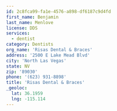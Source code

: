 ```yaml
---
id: 2c8fca99-fa1e-4576-a898-df6187c9d4fd
first_name: Benjamin
last_name: Menlove
license: DDS
services:
  - dentist
category: Dentists
org_name: 'Risas Dental & Braces'
address: '2500 E Lake Mead Blvd'
city: 'North Las Vegas'
state: NV
zip: '89030'
phone: '(623) 931-8898'
title: 'Risas Dental & Braces'
_geoloc:
  lat: 36.1959
  lng: -115.114
---
```

